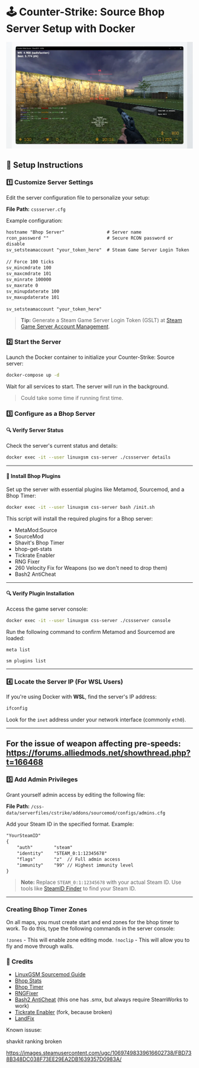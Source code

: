 # 🕹 Counter-Strike: Source Bhop Server Setup with Docker

![Demo](demo.webp)

## 🚀 Setup Instructions

### 1️⃣ Customize Server Settings

Edit the server configuration file to personalize your setup:

**File Path:** `cssserver.cfg`

Example configuration:

```plaintext
hostname "Bhop Server"                # Server name
rcon_password ""                      # Secure RCON password or disable
sv_setsteamaccount "your_token_here"  # Steam Game Server Login Token

// Force 100 ticks
sv_mincmdrate 100
sv_maxcmdrate 101
sv_minrate 100000
sv_maxrate 0
sv_minupdaterate 100
sv_maxupdaterate 101

sv_setsteamaccount "your_token_here"
```

> **Tip:** Generate a Steam Game Server Login Token (GSLT) at [Steam Game Server Account Management](https://steamcommunity.com/dev/managegameservers).

### 2️⃣ Start the Server

Launch the Docker container to initialize your Counter-Strike: Source server:

```bash
docker-compose up -d
```

Wait for all services to start. The server will run in the background.

> Could take some time if running first time.

### 3️⃣ Configure as a Bhop Server

#### 🔍 Verify Server Status

Check the server's current status and details:

```bash
docker exec -it --user linuxgsm css-server ./cssserver details
```

---

#### 🧰 Install Bhop Plugins

Set up the server with essential plugins like Metamod, Sourcemod, and a Bhop Timer:

```bash
docker exec -it --user linuxgsm css-server bash /init.sh
```

This script will install the required plugins for a Bhop server:

- MetaMod:Source
- SourceMod
- Shavit's Bhop Timer
- bhop-get-stats
- Tickrate Enabler
- RNG Fixer
- 260 Velocity Fix for Weapons (so we don't need to drop them)
- Bash2 AntiCheat

---

#### 🔍 Verify Plugin Installation

Access the game server console:

```bash
docker exec -it --user linuxgsm css-server ./cssserver console
```

Run the following command to confirm Metamod and Sourcemod are loaded:

```
meta list
```

```
sm plugins list
```

---

### 4️⃣ Locate the Server IP (For WSL Users)

If you're using Docker with **WSL**, find the server's IP address:

```bash
ifconfig
```

Look for the `inet` address under your network interface (commonly `eth0`).

---

## For the issue of weapon affecting pre-speeds: https://forums.alliedmods.net/showthread.php?t=166468

### 5️⃣ Add Admin Privileges

Grant yourself admin access by editing the following file:

**File Path:** `/css-data/serverfiles/cstrike/addons/sourcemod/configs/admins.cfg`

Add your Steam ID in the specified format. Example:

```plaintext
"YourSteamID"
{
    "auth"        "steam"
    "identity"    "STEAM_0:1:12345678"
    "flags"       "z"  // Full admin access
    "immunity"    "99" // Highest immunity level
}
```

> **Note:** Replace `STEAM_0:1:12345678` with your actual Steam ID. Use tools like [SteamID Finder](https://steamid.io/) to find your Steam ID.

---

### Creating Bhop Timer Zones

On all maps, you must create start and end zones for the bhop timer to work.
To do this, type the following commands in the server console:

`!zones` - This will enable zone editing mode.
`!noclip` - This will allow you to fly and move through walls.

### 📜 Credits

- [LinuxGSM Sourcemod Guide](https://docs.linuxgsm.com/guides/sourcemod-csgo-server)
- [Bhop Stats](https://github.com/enimmy/bhop-get-stats)
- [Bhop Timer](https://github.com/shavitush/bhoptimer)
- [RNGFixer](https://github.com/jason-e/rngfix)
- [Bash2 AntiCheat](https://github.com/enimmy/bash2) (this one has .smx, but always require SteamWorks to work)
- [Tickrate Enabler](https://github.com/idk1703/TickrateEnabler) (fork, because broken)
- [LandFix](https://github.com/tadehack/landfix_wHudAndCookies)

Known issuse:

shavkit ranking broken

https://images.steamusercontent.com/ugc/10697498339616602738/FBD738B348DC038F73EE29EA2DB1639357D0983A/

